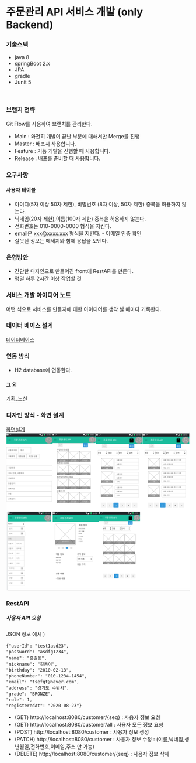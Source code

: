 # 주문관리 API 서비스 개발 (only Backend)

### 기술스텍
- java 8
- springBoot 2.x
- JPA
- gradle
- Junit 5
<br>

### 브랜치 전략
Git Flow를 사용하여 브랜치를 관리한다. 
- Main : 와전히 개발이 끝난 부분에 대해서만 Merge를 진행
- Master : 배포시 사용합니다.
- Feature : 기능 개발을 진행할 때 사용합니다.
- Release : 배포를 준비할 때 사용합니다.

### 요구사항
#### 사용자 테이블
- 아이디(5자 이상 50자 제한), 비밀번호 (8자 이상, 50자 제한) 중복을 허용하지 않는다.
- 닉네임(20자 제한),이름(100자 제한) 중복을 허용하지 않는다.
- 전화번호는 010-0000-0000 형식을 지킨다.
- email은 xxx@xxxx.xxx 형식을 지킨다. - 이메일 인증 확인
- 잘못된 정보는 메세지와 함께 응답을 보낸다.

### 운영방안

- 간단한 디자인으로 만들어진 front에 RestAPI를 만든다.
- 평일 하루 2시간 이상 작업할 것

### 서비스 개발 아이디어 노트

어떤 식으로 서비스를 만들지에 대한 아이디어를 생각 날 때마다 기록한다.

### 데이터 베이스 설계
[데이터베이스](https://www.erdcloud.com/p/zMWLrNEfYetdZqaLd)

### 연동 방식
- H2 database에 연동한다.

#### 그 외
[기획_노션](https://www.notion.so/API-f69af0f2826a46e9a6368063e670b1fe)

### 디자인 방식 - 화면 설계
[화면설계](https://ovenapp.io/view/cjwQnaeNnxC3CdwgsHwzedVLXIa1xCdU/) 
<br>
![화면설계이미지](image/화면설계png.png)

### RestAPI
##### 사용자 API 요청
JSON 정보 예시 )

    {"userId": "test1asd23",
    "password": "asdfg1234",
    "name": "홍길동",
    "nickname": "길동이",
    "birthday": "2010-02-13",
    "phoneNumber": "010-1234-1454",
    "email": "tsefgt@naver.com",
    "address": "경기도 수원시",
    "grade": "BRONZE",
    "role": 1,
    "registeredAt": "2020-08-23"}

- (GET) http://localhost:8080/customer/{seq} : 사용자 정보 요청
- (GET) http://localhost:8080/customer/all : 사용자 모든 정보 요청
- (POST) http://localhost:8080/customer : 사용자 정보 생성
- (PATCH) http://localhost:8080/customer : 사용자 정보 수정
  : (이름,닉네임,생년월일,전화번호,이메일,주소 만 가능)
- (DELETE) http://localhost:8080/customer/{seq} : 사용자 정보 삭제
